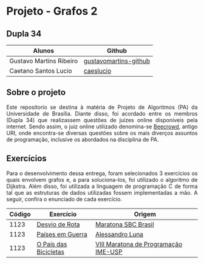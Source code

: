 # Projeto - Grafos 2

## Dupla 34
Alunos | Github | 
------- | -------- |
Gustavo Martins Ribeiro | <a href="https://github.com/gustavomartins-github">gustavomartins-github</a> |
Caetano Santos Lucio | <a href="https://github.com/caeslucio">caeslucio</a>|

## Sobre o projeto
<p align="justify">
  Este repositorio se destina à matéria de Projeto de Algoritmos (PA) da Universidade de Brasília. Diante disso, foi acordado entre os membros (Dupla 34) que realizassem questões de juizes online disponíveis pela internet. Sendo assim, o juiz online utilizado denomina-se <a href="https://www.beecrowd.com.br/judge/pt">Beecrowd</a>, antigo URI, onde encontra-se diversas questões sobre os mais diverços assuntos de programação, inclusive os abordados na disciplina de PA.</p>

## Exercícios
<p align="justify"> Para o desenvolvimento dessa entrega, foram selecionados 3 exercícios os quais envolvem grafos e, a para soluciona-los, foi utilizado o algoritmo de Dijkstra. Além disso, foi utilizada a linguagem de programação C de forma tal que as estruturas de dados utilizadas fossem implementadas a mão. A seguir, confira o enunciado de cada exercício.</p>
 
| Código | Exercício | Origem |
| ------ | ----------- | -------|
| 1123 | <a href="https://www.beecrowd.com.br/repository/UOJ_1123.html">Desvio de Rota</a> | <a href="https://maratona.sbc.org.br/">Maratona SBC Brasil</a> |
| 1123 | <a href="https://www.beecrowd.com.br/repository/UOJ_1148.html">Países em Guerra</a> | <a href="https://www.escavador.com/sobre/1443568/alessandro-de-luna-almeida">Alessandro Luna</a> |
| 1123 | <a href="https://www.beecrowd.com.br/repository/UOJ_1454.html">O País das Bicicletas</a> | <a href="https://maratona.ime.usp.br/index19.html">VIII Maratona de Programação IME-USP</a> |




